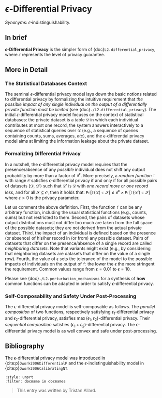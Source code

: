# $\epsilon$-Differential Privacy

*Synonyms*: $\epsilon$-indistinguishability.

## In brief

**$\epsilon$-Differential Privacy** is the simpler form of {doc}`L2.differential_privacy`, where $\epsilon$ represents the level of privacy guarantee.

## More in Detail

### The Statistical Databases Context
The seminal $\epsilon$-differential privacy model lays down the basic
notions related to differential privacy by formalizing the intuitive
requirement that *the possible impact of any single individual on the
output of a differentially private function must be limited* (see
{doc}`./L2.differential_privacy`). The initial $\epsilon$-differential
privacy model focuses on the context of statistical databases: the
private dataset is a table $\mathcal{D}$ in which each individual
contributes at most one record, the system answers interactively to a
sequence of statistical queries over $\mathcal{D}$ (e.g., a sequence
of queries containing counts, sums, averages, *etc*), and the
$\epsilon$-differential privacy model aims at limiting the information
leakage about the private dataset. 
<!--(Remember that disclosing raw aggregates might lead at least to membership inference attacks and to reconstruction attacks - see {doc}`./L2.membership` and {doc}`./L2.reconstruction`.)-->

### Formalizing Differential Privacy
In a nutshell, the $\epsilon$-differential privacy model requires that
the presence/absence of any *possible* individual does not shift any
output probability by more than a factor of $e^\epsilon$. More
precisely, a *random function* $\mathtt{f}$ with range $\mathcal{O}$
satisfies $\epsilon$-differential privacy if and only if for all
possible pairs of datasets ($\mathcal{D}$, $\mathcal{D}'$) such that
$\mathcal{D}'$ is $\mathcal{D}$ with *one record more or one record
less*, and for all $\mathcal{S} \subseteq \mathcal{O}$, then it holds
that: $\mathtt{Pr} [ \mathtt{f} ( \mathcal{D} ) \in \mathcal{S} ] \leq
e^\mathbf{\epsilon} \times \mathtt{Pr} [ \mathtt{f} ( \mathcal{D}' )
\in \mathcal{S} ]$ where $\epsilon>0$ is the privacy parameter.

Let us comment the above definition. First, the function $\mathtt{f}$
can be any arbitrary function, including the usual statistical
functions (e.g., counts, sums) but not restricted to them. Second, the
pairs of datasets whose output distributions must not differ too much
are taken from the full space of the possible datasets; they are not
derived from the actual private dataset. Third, the impact of an
individual is defined based on the presence (or absence) of his/her
record in (or from) any possible dataset. Pairs of datasets that
differ on the presence/absence of a single record are called
*neighboring datasets*. Note that variants might exist (e.g., by
considering that neighboring datasets are datasets that differ on the
value of a single row). Fourth, the value of $\epsilon$ sets the
tolerance of the model to the possible impacts of individuals on the
output of $\mathtt{f}$: the lower the $\epsilon$ the more stringent
the requirement. Common values range from $\epsilon=0.01$ to
$\epsilon=10$.

Please see {doc}`./L2.perturbation_mechanisms` for a synthesis of
**how** common functions can be adapted in order to satisfy
$\epsilon$-differential privacy.

### Self-Composability and Safety Under Post-Processing

The $\epsilon$-differential privacy model is self-composable as
follows. The *parallel composition* of two functions, respectively
satisfying $\epsilon_1$-differential privacy and
$\epsilon_2$-differential privacy, satisfies $\max (\epsilon_1,
\epsilon_2)$-differential privacy. Their *sequential composition*
satisfies $(\epsilon_1 + \epsilon_2)$-differential privacy. The
$\epsilon$-differential privacy model is as well convex and safe under
post-processing. 
<!-- We refer to {doc}`./L2.privmod_properties` for the definitions of these properties.-->


## Bibliography
The $\epsilon$-differential privacy model was introduced in
{cite:p}`Dwork2006DifferentialP` and the
$\epsilon$-indistinguishability model in
{cite:p}`Dwork2006CalibratingNT`.

```{bibliography}
:style: unsrt
:filter: docname in docnames
```

> This entry was written by Tristan Allard.
